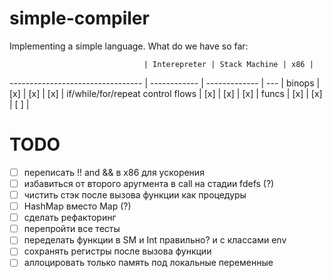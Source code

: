 # simple-compiler

Implementing a simple language.
What do we have so far:

                                  | Interepreter | Stack Machine | x86 |
--------------------------------- | ------------ | ------------- | --- |
binops                            | [x]          | [x]           | [x] |
if/while/for/repeat control flows | [x]          | [x]           | [x] |
funcs                             | [x]          | [x]           | [ ] |

# TODO

- [ ] переписать !! and && в x86 для ускорения
- [ ] избавиться от второго аругмента в call на стадии fdefs (?)
- [ ] чистить стэк после вызова функции как процедуры
- [ ] HashMap вместо Map (?)
- [ ] сделать рефакторинг
- [ ] перепройти все тесты
- [ ] переделать функции в SM и Int правильно? и с классами env
- [ ] сохранять регистры после вызова функции
- [ ] аллоцировать только память под локальные переменные
